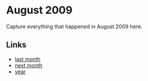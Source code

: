 # August 2009

Capture everything that happened in August 2009 here.

## Links
- [last month](calendar/months/2009-07.md)
- [next month](calendar/months/2009-09.md)
- [year](calendar/years/2009.md)